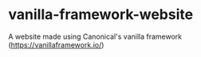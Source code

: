 # vanilla-framework-website
A website made using Canonical's vanilla framework (https://vanillaframework.io/)
